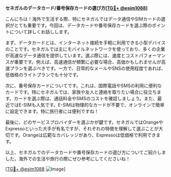 **セネガルのデータカード/番号保存カードの選び方[[TG💪+ @esim1088](https://t.me/s/esim1088)]**

こんにちは！海外で生活する際、特にセネガルではデータ通信やSIMカードの選択がとても重要です。今回は、データカードや番号保存カードを選ぶ際のポイントについて詳しくお話しします。

まず、データカードとは、インターネット接続を手軽に利用できる小型デバイスのことです。セネガルでは主にモバイルネットワークを使っており、多くの企業が高速なデータ通信を提供しています。選ぶ際には、速度とコストパフォーマンスが重要です。例えば、高速通信が頻繁に必要な場合、高価かもしれませんが高速プランを選ぶべきです。一方で、日常的なメールやSNSの使用程度であれば、低価格のライトプランでも十分です。

次に、番号保存カードについてです。これは、国際電話やSMSの利用に便利なカードです。特にセネガルでは、家族や友人と連絡を取りたい場合に役立ちます。カードを選ぶ際は、通話料金やSMSのコストを確認しましょう。また、最近ではE-SIMも人気です。E-SIMは物理的なカードが不要で、オンラインで簡単に設定できます。特に旅行者には便利ですね！

最後に、どのサービスプロバイダーを選ぶかが鍵です。セネガルではOrangeやExpressoといった大手が有名ですが、それぞれの特徴を理解して選ぶことが大切です。Orangeは広範なカバレッジがあり、Expressoは低価格で利用できます。

以上、セネガルでのデータカードや番号保存カードの選び方についてご紹介しました。海外での生活や旅行の際にぜひ参考にしてくださいね！

[[TG💪+ @esim1088](https://t.me/s/esim1088) ![Image](https://i.postimg.cc/Y0z9fWf4/image.png)]